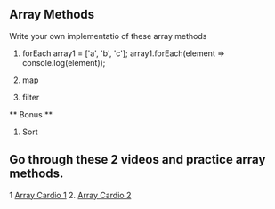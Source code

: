 ## Array Methods

Write your own implementatio of these array methods
1. forEach
array1 = ['a', 'b', 'c'];
array1.forEach(element => console.log(element));
2. map

  3. filter

** Bonus **
  1. Sort

## Go through these 2 videos and practice array methods.

1 [Array Cardio 1](https://www.youtube.com/watch?v=HB1ZC7czKRs&list=PLu8EoSxDXHP6CGK4YVJhL_VWetA865GOH&index=4)
2. [Array Cardio 2](https://www.youtube.com/watch?v=QNmRfyNg1lw&list=PLu8EoSxDXHP6CGK4YVJhL_VWetA865GOH&index=7)